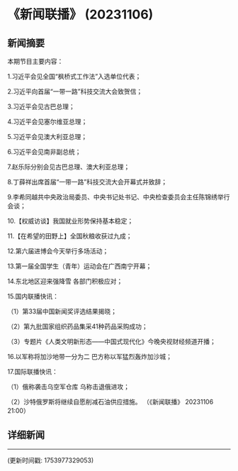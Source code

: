 # 《新闻联播》 (20231106)

## 新闻摘要

本期节目主要内容：


1.习近平会见全国“枫桥式工作法”入选单位代表；


2.习近平向首届“一带一路”科技交流大会致贺信；


3.习近平会见古巴总理；


4.习近平会见塞尔维亚总理；


5.习近平会见澳大利亚总理；


6.习近平会见南非副总统；


7.赵乐际分别会见古巴总理、澳大利亚总理；


8.丁薛祥出席首届“一带一路”科技交流大会开幕式并致辞；


9.李希同越共中央政治局委员、中央书记处书记、中央检查委员会主任陈锦绣举行会谈；


10.【权威访谈】我国就业形势保持基本稳定；


11.【在希望的田野上】全国秋粮收获过九成；


12.第六届进博会今天举行多场活动；


13.第一届全国学生（青年）运动会在广西南宁开幕；


14.东北地区迎来强降雪 各部门积极应对；


15.国内联播快讯：


（1）第33届中国新闻奖评选结果揭晓；


（2）第九批国家组织药品集采41种药品采购成功；


（3）专题片《人类文明新形态——中国式现代化》今晚央视财经频道开播；


16.以军称将加沙地带一分为二 巴方称以军猛烈轰炸加沙城；


17.国际联播快讯：


（1）俄称袭击乌空军仓库 乌称击退俄进攻；


（2）沙特俄罗斯将继续自愿削减石油供应措施。
（《新闻联播》 20231106 21:00）

## 详细新闻

---

(更新时间戳: 1753977329053)

